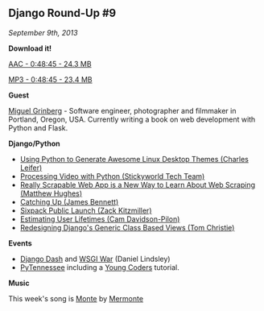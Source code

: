 ## Django Round-Up #9

*September 9th, 2013*

**Download it!**

[AAC - 0:48:45 - 24.3 MB](http://dfefdba4b8432e779112-ebcd017d16300157e1980295b6e28ad8.r84.cf1.rackcdn.com/Django%20Round-Up%209.mp4)

[MP3 - 0:48:45 - 23.4 MB](http://dfefdba4b8432e779112-ebcd017d16300157e1980295b6e28ad8.r84.cf1.rackcdn.com/Django%20Round-Up%209.mp3)


**Guest**

[Miguel Grinberg](http://miguelgrinberg.com) - Software engineer, photographer and filmmaker in Portland, Oregon, USA. Currently writing a book on web development with Python and Flask.

**Django/Python**

* [Using Python to Generate Awesome Linux Desktop Themes (Charles Leifer)](http://charlesleifer.com/blog/using-python-to-generate-awesome-linux-desktop-themes/)
* [Processing Video with Python (Stickyworld Tech Team)](http://techblog.stickyworld.com/video-with-python.html)
* [Really Scrapable Web App is a New Way to Learn About Web Scraping (Matthew Hughes)](http://www.matthewhughes.co.uk/really-scrapable-web-app-is-a-new-way-to-learn-about-web-scraping/)
* [Catching Up (James Bennett)](http://www.b-list.org/weblog/2013/aug/26/catching/)
* [Sixpack Public Launch (Zack Kitzmiller)](http://b.z19r.com/post/sixpack-public-launch)
* [Estimating User Lifetimes (Cam Davidson-Pilon)](http://blog.yhathq.com/posts/estimating-user-lifetimes-with-pymc.html)
* [Redesigning Django's Generic Class Based Views (Tom Christie)](http://dabapps.com/blog/fixing-djangos-generic-class-based-views/)

**Events**

* [Django Dash](http://toastdriven.com/blog/2013/sep/04/django-dash-registration-soon-and-sponsors-needed/) and [WSGI War](http://toastdriven.com/blog/2013/sep/04/wsgi-war-wants-you/) (Daniel Lindsley)
* [PyTennessee](http://www.pytennessee.org/) including a [Young Coders](http://www.pytennessee.org/young-coders/) tutorial.

**Music**

This week's song is [Monte](http://freemusicarchive.org/music/Mermonte/Mermonte/Mermonte_-_Monte) by [Mermonte](http://mermonte.com/)
